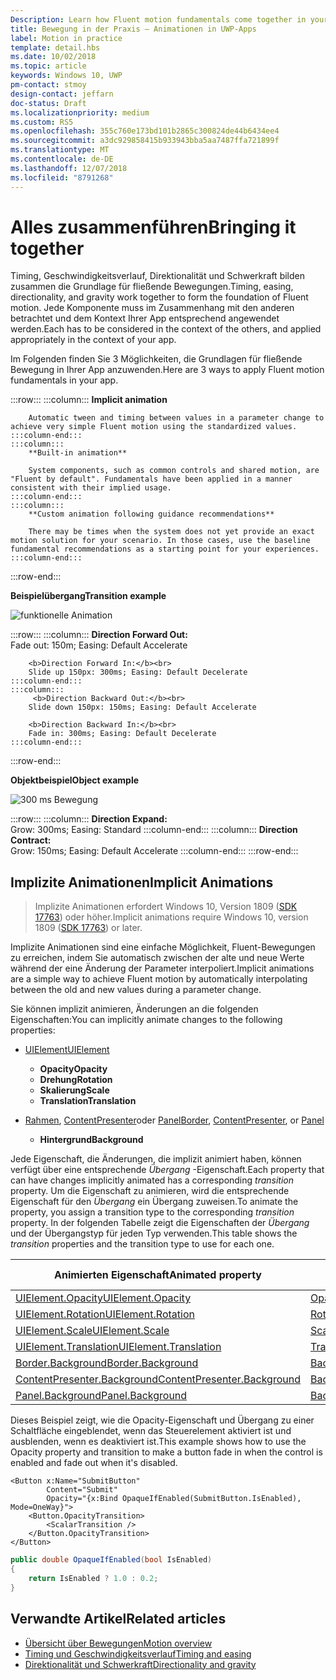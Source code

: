 ```yaml
---
Description: Learn how Fluent motion fundamentals come together in your app.
title: Bewegung in der Praxis – Animationen in UWP-Apps
label: Motion in practice
template: detail.hbs
ms.date: 10/02/2018
ms.topic: article
keywords: Windows 10, UWP
pm-contact: stmoy
design-contact: jeffarn
doc-status: Draft
ms.localizationpriority: medium
ms.custom: RS5
ms.openlocfilehash: 355c760e173bd101b2865c300824de44b6434ee4
ms.sourcegitcommit: a3dc929858415b933943bba5aa7487ffa721899f
ms.translationtype: MT
ms.contentlocale: de-DE
ms.lasthandoff: 12/07/2018
ms.locfileid: "8791268"
---
```

# <a name="bringing-it-together"></a><span data-ttu-id="caed8-103">Alles zusammenführen</span><span class="sxs-lookup"><span data-stu-id="caed8-103">Bringing it together</span></span>

<span data-ttu-id="caed8-104">Timing, Geschwindigkeitsverlauf, Direktionalität und Schwerkraft bilden zusammen die Grundlage für fließende Bewegungen.</span><span class="sxs-lookup"><span data-stu-id="caed8-104">Timing, easing, directionality, and gravity work together to form the foundation of Fluent motion.</span></span> <span data-ttu-id="caed8-105">Jede Komponente muss im Zusammenhang mit den anderen betrachtet und dem Kontext Ihrer App entsprechend angewendet werden.</span><span class="sxs-lookup"><span data-stu-id="caed8-105">Each has to be considered in the context of the others, and applied appropriately in the context of your app.</span></span>

<span data-ttu-id="caed8-106">Im Folgenden finden Sie 3 Möglichkeiten, die Grundlagen für fließende Bewegung in Ihrer App anzuwenden.</span><span class="sxs-lookup"><span data-stu-id="caed8-106">Here are 3 ways to apply Fluent motion fundamentals in your app.</span></span>

:::row:::
    :::column:::
        **Implicit animation**

        Automatic tween and timing between values in a parameter change to achieve very simple Fluent motion using the standardized values.
    :::column-end:::
    :::column:::
        **Built-in animation**

        System components, such as common controls and shared motion, are "Fluent by default". Fundamentals have been applied in a manner consistent with their implied usage.
    :::column-end:::
    :::column:::
        **Custom animation following guidance recommendations**

        There may be times when the system does not yet provide an exact motion solution for your scenario. In those cases, use the baseline fundamental recommendations as a starting point for your experiences.
    :::column-end:::
:::row-end:::

**<span data-ttu-id="caed8-107">Beispielübergang</span><span class="sxs-lookup"><span data-stu-id="caed8-107">Transition example</span></span>**

![funktionelle Animation](images/pageRefresh.gif)

:::row:::
    :::column:::
        <b>Direction Forward Out:</b><br>
        Fade out: 150m; Easing: Default Accelerate

        <b>Direction Forward In:</b><br>
        Slide up 150px: 300ms; Easing: Default Decelerate
    :::column-end:::
    :::column:::
         <b>Direction Backward Out:</b><br>
        Slide down 150px: 150ms; Easing: Default Accelerate

        <b>Direction Backward In:</b><br>
        Fade in: 300ms; Easing: Default Decelerate
    :::column-end:::
:::row-end:::

**<span data-ttu-id="caed8-109">Objektbeispiel</span><span class="sxs-lookup"><span data-stu-id="caed8-109">Object example</span></span>**

 ![300 ms Bewegung](images/control.gif)

:::row:::
    :::column:::
        <b>Direction Expand:</b><br>
        Grow: 300ms; Easing: Standard
    :::column-end:::
    :::column:::
        <b>Direction Contract:</b><br>
        Grow: 150ms; Easing: Default Accelerate
    :::column-end:::
:::row-end:::

## <a name="implicit-animations"></a><span data-ttu-id="caed8-111">Implizite Animationen</span><span class="sxs-lookup"><span data-stu-id="caed8-111">Implicit Animations</span></span>

> <span data-ttu-id="caed8-112">Implizite Animationen erfordert Windows 10, Version 1809 ([SDK 17763](https://developer.microsoft.com/windows/downloads/windows-10-sdk)) oder höher.</span><span class="sxs-lookup"><span data-stu-id="caed8-112">Implicit animations require Windows 10, version 1809 ([SDK 17763](https://developer.microsoft.com/windows/downloads/windows-10-sdk)) or later.</span></span>


<span data-ttu-id="caed8-113">Implizite Animationen sind eine einfache Möglichkeit, Fluent-Bewegungen zu erreichen, indem Sie automatisch zwischen der alte und neue Werte während der eine Änderung der Parameter interpoliert.</span><span class="sxs-lookup"><span data-stu-id="caed8-113">Implicit animations are a simple way to achieve Fluent motion by automatically interpolating between the old and new values during a parameter change.</span></span>

<span data-ttu-id="caed8-114">Sie können implizit animieren, Änderungen an die folgenden Eigenschaften:</span><span class="sxs-lookup"><span data-stu-id="caed8-114">You can implicitly animate changes to the following properties:</span></span>

- [<span data-ttu-id="caed8-115">UIElement</span><span class="sxs-lookup"><span data-stu-id="caed8-115">UIElement</span></span>](/uwp/api/windows.ui.xaml.uielement)
  - **<span data-ttu-id="caed8-116">Opacity</span><span class="sxs-lookup"><span data-stu-id="caed8-116">Opacity</span></span>**
  - **<span data-ttu-id="caed8-117">Drehung</span><span class="sxs-lookup"><span data-stu-id="caed8-117">Rotation</span></span>**
  - **<span data-ttu-id="caed8-118">Skalierung</span><span class="sxs-lookup"><span data-stu-id="caed8-118">Scale</span></span>**
  - **<span data-ttu-id="caed8-119">Translation</span><span class="sxs-lookup"><span data-stu-id="caed8-119">Translation</span></span>**

- <span data-ttu-id="caed8-120">[Rahmen](/uwp/api/windows.ui.xaml.controls.border), [ContentPresenter](/uwp/api/windows.ui.xaml.controls.contentpresenter)oder [Panel](/uwp/api/windows.ui.xaml.controls.panel)</span><span class="sxs-lookup"><span data-stu-id="caed8-120">[Border](/uwp/api/windows.ui.xaml.controls.border), [ContentPresenter](/uwp/api/windows.ui.xaml.controls.contentpresenter), or [Panel](/uwp/api/windows.ui.xaml.controls.panel)</span></span>
  - **<span data-ttu-id="caed8-121">Hintergrund</span><span class="sxs-lookup"><span data-stu-id="caed8-121">Background</span></span>**

<span data-ttu-id="caed8-122">Jede Eigenschaft, die Änderungen, die implizit animiert haben, können verfügt über eine entsprechende _Übergang_ -Eigenschaft.</span><span class="sxs-lookup"><span data-stu-id="caed8-122">Each property that can have changes implicitly animated has a corresponding _transition_ property.</span></span> <span data-ttu-id="caed8-123">Um die Eigenschaft zu animieren, wird die entsprechende Eigenschaft für den _Übergang_ ein Übergang zuweisen.</span><span class="sxs-lookup"><span data-stu-id="caed8-123">To animate the property, you assign a transition type to the corresponding _transition_ property.</span></span> <span data-ttu-id="caed8-124">In der folgenden Tabelle zeigt die Eigenschaften der _Übergang_ und der Übergangstyp für jeden Typ verwenden.</span><span class="sxs-lookup"><span data-stu-id="caed8-124">This table shows the _transition_ properties and the transition type to use for each one.</span></span>

| <span data-ttu-id="caed8-125">Animierten Eigenschaft</span><span class="sxs-lookup"><span data-stu-id="caed8-125">Animated property</span></span> | <span data-ttu-id="caed8-126">Übergang-Eigenschaft</span><span class="sxs-lookup"><span data-stu-id="caed8-126">Transition property</span></span> | <span data-ttu-id="caed8-127">Implizite Übergangstyp</span><span class="sxs-lookup"><span data-stu-id="caed8-127">Implicit transition type</span></span> |
| -- | -- | -- |
| [<span data-ttu-id="caed8-128">UIElement.Opacity</span><span class="sxs-lookup"><span data-stu-id="caed8-128">UIElement.Opacity</span></span>](/uwp/api/windows.ui.xaml.uielement.opacity) | [<span data-ttu-id="caed8-129">OpacityTransition</span><span class="sxs-lookup"><span data-stu-id="caed8-129">OpacityTransition</span></span>](/uwp/api/windows.ui.xaml.uielement.opacitytransition) | [<span data-ttu-id="caed8-130">ScalarTransition</span><span class="sxs-lookup"><span data-stu-id="caed8-130">ScalarTransition</span></span>](/uwp/api/windows.ui.xaml.scalartransition) |
| [<span data-ttu-id="caed8-131">UIElement.Rotation</span><span class="sxs-lookup"><span data-stu-id="caed8-131">UIElement.Rotation</span></span>](/uwp/api/windows.ui.xaml.uielement.rotation) | [<span data-ttu-id="caed8-132">RotationTransition</span><span class="sxs-lookup"><span data-stu-id="caed8-132">RotationTransition</span></span>](/uwp/api/windows.ui.xaml.uielement.rotationtransition) | [<span data-ttu-id="caed8-133">ScalarTransition</span><span class="sxs-lookup"><span data-stu-id="caed8-133">ScalarTransition</span></span>](/uwp/api/windows.ui.xaml.scalartransition) |
| [<span data-ttu-id="caed8-134">UIElement.Scale</span><span class="sxs-lookup"><span data-stu-id="caed8-134">UIElement.Scale</span></span>](/uwp/api/windows.ui.xaml.uielement.scale) | [<span data-ttu-id="caed8-135">ScaleTransition</span><span class="sxs-lookup"><span data-stu-id="caed8-135">ScaleTransition</span></span>](/uwp/api/windows.ui.xaml.uielement.scaletransition) | [<span data-ttu-id="caed8-136">Vector3Transition</span><span class="sxs-lookup"><span data-stu-id="caed8-136">Vector3Transition</span></span>](/uwp/api/windows.ui.xaml.uielement.vector3transition) |
| [<span data-ttu-id="caed8-137">UIElement.Translation</span><span class="sxs-lookup"><span data-stu-id="caed8-137">UIElement.Translation</span></span>](/uwp/api/windows.ui.xaml.uielement.scale) | [<span data-ttu-id="caed8-138">TranslationTransition</span><span class="sxs-lookup"><span data-stu-id="caed8-138">TranslationTransition</span></span>](/uwp/api/windows.ui.xaml.uielement.translationtransition) | [<span data-ttu-id="caed8-139">Vector3Transition</span><span class="sxs-lookup"><span data-stu-id="caed8-139">Vector3Transition</span></span>](/uwp/api/windows.ui.xaml.uielement.vector3transition) |
| [<span data-ttu-id="caed8-140">Border.Background</span><span class="sxs-lookup"><span data-stu-id="caed8-140">Border.Background</span></span>](/uwp/api/windows.ui.xaml.controls.border.background) | [<span data-ttu-id="caed8-141">BackgroundTransition</span><span class="sxs-lookup"><span data-stu-id="caed8-141">BackgroundTransition</span></span>](/uwp/api/windows.ui.xaml.controls.border.backgroundtransition) | [<span data-ttu-id="caed8-142">BrushTransition</span><span class="sxs-lookup"><span data-stu-id="caed8-142">BrushTransition</span></span>](//uwp/api/windows.ui.xaml.uielement.brushtransition) |
| [<span data-ttu-id="caed8-143">ContentPresenter.Background</span><span class="sxs-lookup"><span data-stu-id="caed8-143">ContentPresenter.Background</span></span>](/uwp/api/windows.ui.xaml.controls.contentpresenter.background) | [<span data-ttu-id="caed8-144">BackgroundTransition</span><span class="sxs-lookup"><span data-stu-id="caed8-144">BackgroundTransition</span></span>](/uwp/api/windows.ui.xaml.controls.contentpresenter.backgroundtransition) | [<span data-ttu-id="caed8-145">BrushTransition</span><span class="sxs-lookup"><span data-stu-id="caed8-145">BrushTransition</span></span>](//uwp/api/windows.ui.xaml.uielement.brushtransition) |
| [<span data-ttu-id="caed8-146">Panel.Background</span><span class="sxs-lookup"><span data-stu-id="caed8-146">Panel.Background</span></span>](/uwp/api/windows.ui.xaml.controls.panel.background) | [<span data-ttu-id="caed8-147">BackgroundTransition</span><span class="sxs-lookup"><span data-stu-id="caed8-147">BackgroundTransition</span></span>](/uwp/api/windows.ui.xaml.controls.panel.backgroundtransition)  | [<span data-ttu-id="caed8-148">BrushTransition</span><span class="sxs-lookup"><span data-stu-id="caed8-148">BrushTransition</span></span>](//uwp/api/windows.ui.xaml.uielement.brushtransition) |

<span data-ttu-id="caed8-149">Dieses Beispiel zeigt, wie die Opacity-Eigenschaft und Übergang zu einer Schaltfläche eingeblendet, wenn das Steuerelement aktiviert ist und ausblenden, wenn es deaktiviert ist.</span><span class="sxs-lookup"><span data-stu-id="caed8-149">This example shows how to use the Opacity property and transition to make a button fade in when the control is enabled and fade out when it's disabled.</span></span>

```xaml
<Button x:Name="SubmitButton"
        Content="Submit"
        Opacity="{x:Bind OpaqueIfEnabled(SubmitButton.IsEnabled), Mode=OneWay}">
    <Button.OpacityTransition>
        <ScalarTransition />
    </Button.OpacityTransition>
</Button>
```

```csharp
public double OpaqueIfEnabled(bool IsEnabled)
{
    return IsEnabled ? 1.0 : 0.2;
}
```

## <a name="related-articles"></a><span data-ttu-id="caed8-150">Verwandte Artikel</span><span class="sxs-lookup"><span data-stu-id="caed8-150">Related articles</span></span>

- [<span data-ttu-id="caed8-151">Übersicht über Bewegungen</span><span class="sxs-lookup"><span data-stu-id="caed8-151">Motion overview</span></span>](index.md)
- [<span data-ttu-id="caed8-152">Timing und Geschwindigkeitsverlauf</span><span class="sxs-lookup"><span data-stu-id="caed8-152">Timing and easing</span></span>](timing-and-easing.md)
- [<span data-ttu-id="caed8-153">Direktionalität und Schwerkraft</span><span class="sxs-lookup"><span data-stu-id="caed8-153">Directionality and gravity</span></span>](directionality-and-gravity.md)
